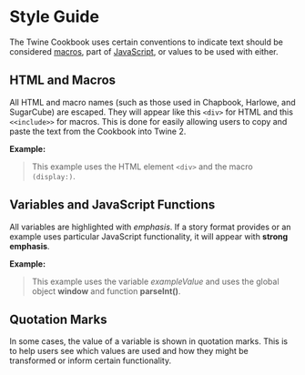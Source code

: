 # Style Guide

The Twine Cookbook uses certain conventions to indicate text should be considered [macros](./terms/terms_macros.md), part of [JavaScript](./terms/terms_javascript.md), or values to be used with either.

## HTML and Macros

All HTML and macro names (such as those used in Chapbook, Harlowe, and SugarCube) are escaped. They will appear like this `<div>` for HTML and this `<<include>>` for macros. This is done for easily allowing users to copy and paste the text from the Cookbook into Twine 2.

**Example:**

> This example uses the HTML element `<div>` and the macro `(display:)`.

## Variables and JavaScript Functions

All variables are highlighted with *emphasis*. If a story format provides or an example uses particular JavaScript functionality, it will appear with **strong emphasis**.

**Example:**

> This example uses the variable *exampleValue* and uses the global object **window** and function **parseInt()**.

## Quotation Marks

In some cases, the value of a variable is shown in quotation marks. This is to help users see which values are used and how they might be transformed or inform certain functionality.
